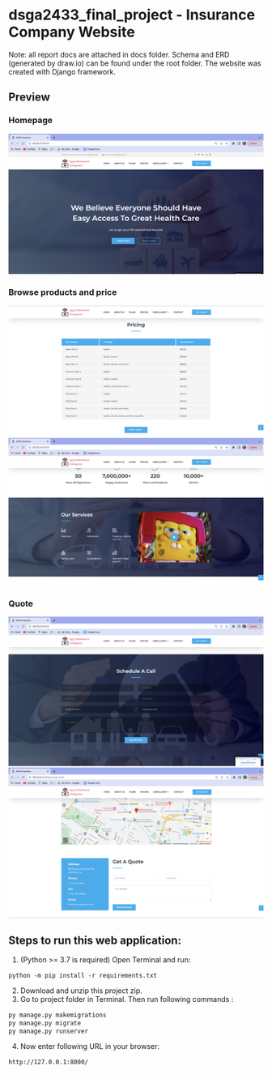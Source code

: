 # dsga2433_final_project - Insurance Company Website

Note: all report docs are attached in docs folder. Schema and ERD (generated by draw.io) can be found under the root folder. The website was created with Django framework.

## Preview

### Homepage
![homepage snap](https://github.com/ChenyiLyu/dsga2433_final_project/blob/master/previews/homepage.png)
### Browse products and price
![homepage snap](https://github.com/ChenyiLyu/dsga2433_final_project/blob/master/previews/pricing.png)
![homepage snap](https://github.com/ChenyiLyu/dsga2433_final_project/blob/master/previews/services.png)

### Quote
![homepage snap](https://github.com/ChenyiLyu/dsga2433_final_project/blob/master/previews/quote1.png)
![homepage snap](https://github.com/ChenyiLyu/dsga2433_final_project/blob/master/previews/quote2.png)


## Steps to run this web application:

1. (Python >= 3.7 is required) Open Terminal and run:
```
python -m pip install -r requirements.txt
```

2. Download and unzip this project zip.
3. Go to project folder in Terminal. Then run following commands :
```
py manage.py makemigrations
py manage.py migrate
py manage.py runserver
```
4. Now enter following URL in your browser:
```
http://127.0.0.1:8000/
```
